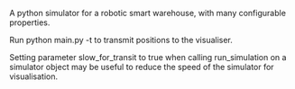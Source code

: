 A python simulator for a robotic smart warehouse, with many configurable properties.

Run python main.py -t to transmit positions to the visualiser.

Setting parameter slow_for_transit to true when calling run_simulation on a simulator object may be useful to reduce the speed of the simulator for visualisation.

